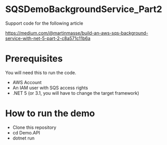 # SQSDemoBackgroundService_Part2

Support code for the following article

https://medium.com/@martinmasse/build-an-aws-sqs-background-service-with-net-5-part-2-c8a571c11b6a

# Prerequisites

You will need this to run the code.

- AWS Account
- An IAM user with SQS access rights
- .NET 5 (or 3.1, you will have to change the target framework)

# How to run the demo
- Clone this repository
- cd Demo.API
- dotnet run
